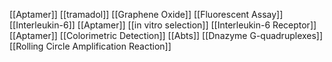 [[Aptamer]]
[[tramadol]]
[[Graphene Oxide]]
[[Fluorescent Assay]]
[[Interleukin-6]]
[[Aptamer]]
[[in vitro selection]]
[[Interleukin-6 Receptor]]
[[Aptamer]]
[[Colorimetric Detection]]
[[Abts]]
[[Dnazyme G-quadruplexes]]
[[Rolling Circle Amplification Reaction]]
